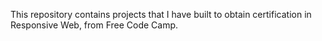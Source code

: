 This repository contains projects that I have built to obtain certification in Responsive Web, from Free Code Camp. 
